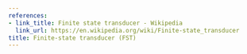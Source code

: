 ```yaml
---
references:
- link_title: Finite state transducer - Wikipedia
  link_url: https://en.wikipedia.org/wiki/Finite-state_transducer
title: Finite-state transducer (FST)
---
```

